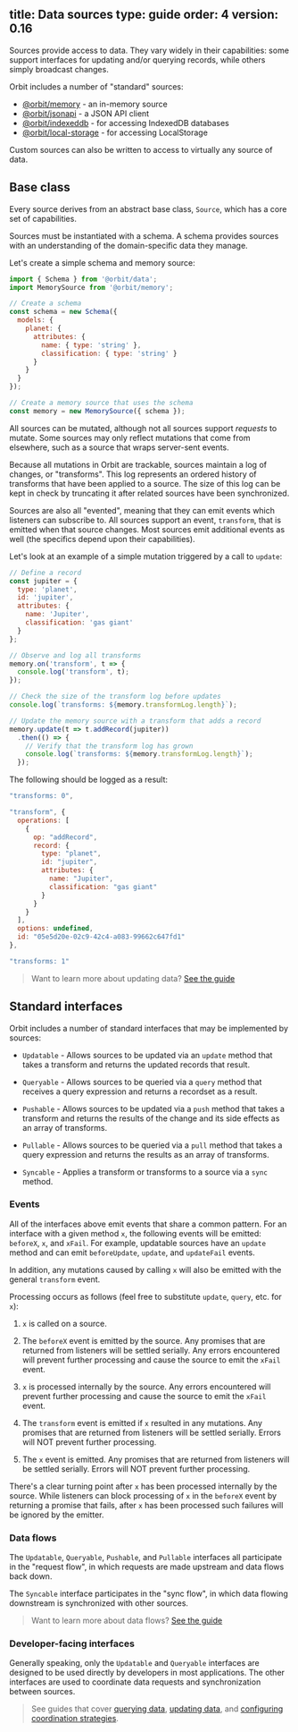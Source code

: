 title: Data sources
type: guide
order: 4
version: 0.16
---

Sources provide access to data. They vary widely in their capabilities: some
support interfaces for updating and/or querying records, while others simply
broadcast changes.

Orbit includes a number of "standard" sources:

* [@orbit/memory](https://www.npmjs.com/package/@orbit/memory) - an in-memory source
* [@orbit/jsonapi](https://www.npmjs.com/package/@orbit/jsonapi) - a JSON API client
* [@orbit/indexeddb](https://www.npmjs.com/package/@orbit/indexeddb) - for accessing IndexedDB databases
* [@orbit/local-storage](https://www.npmjs.com/package/@orbit/local-storage) - for accessing LocalStorage

Custom sources can also be written to access to virtually any source of data.

## Base class

Every source derives from an abstract base class, `Source`, which has a core
set of capabilities.

Sources must be instantiated with a schema. A schema provides sources with an
understanding of the domain-specific data they manage.

Let's create a simple schema and memory source:

```javascript
import { Schema } from '@orbit/data';
import MemorySource from '@orbit/memory';

// Create a schema
const schema = new Schema({
  models: {
    planet: {
      attributes: {
        name: { type: 'string' },
        classification: { type: 'string' }
      }
    }
  }
});

// Create a memory source that uses the schema
const memory = new MemorySource({ schema });
```

All sources can be mutated, although not all sources support _requests_ to
mutate. Some sources may only reflect mutations that come from elsewhere, such
as a source that wraps server-sent events.

Because all mutations in Orbit are trackable, sources maintain a log of changes,
or "transforms". This log represents an ordered history of transforms that have
been applied to a source. The size of this log can be kept in check by
truncating it after related sources have been synchronized.

Sources are also all "evented", meaning that they can emit events which
listeners can subscribe to. All sources support an event, `transform`, that is
emitted when that source changes. Most sources emit additional events as well
(the specifics depend upon their capabilities).

Let's look at an example of a simple mutation triggered by a call to `update`:

```javascript
// Define a record
const jupiter = {
  type: 'planet',
  id: 'jupiter',
  attributes: {
    name: 'Jupiter',
    classification: 'gas giant'
  }
};

// Observe and log all transforms
memory.on('transform', t => {
  console.log('transform', t);
});

// Check the size of the transform log before updates
console.log(`transforms: ${memory.transformLog.length}`);

// Update the memory source with a transform that adds a record
memory.update(t => t.addRecord(jupiter))
  .then(() => {
    // Verify that the transform log has grown
    console.log(`transforms: ${memory.transformLog.length}`);
  });
```

The following should be logged as a result:

```javascript
"transforms: 0",

"transform", {
  operations: [
    {
      op: "addRecord",
      record: {
        type: "planet",
        id: "jupiter",
        attributes: {
          name: "Jupiter",
          classification: "gas giant"
        }
      }
    }
  ],
  options: undefined,
  id: "05e5d20e-02c9-42c4-a083-99662c647fd1"
},

"transforms: 1"
```

> Want to learn more about updating data? [See the guide](./updating-data.html)

## Standard interfaces

Orbit includes a number of standard interfaces that may be implemented by
sources:

* `Updatable` - Allows sources to be updated via an `update` method that takes
  a transform and returns the updated records that result.

* `Queryable` - Allows sources to be queried via a `query` method that receives
  a query expression and returns a recordset as a result.

* `Pushable` - Allows sources to be updated via a `push` method that takes a
  transform and returns the results of the change and its side effects as an
  array of transforms.

* `Pullable` - Allows sources to be queried via a `pull` method that takes a
  query expression and returns the results as an array of transforms.

* `Syncable` - Applies a transform or transforms to a source via a `sync`
  method.

### Events

All of the interfaces above emit events that share a common pattern. For an
interface with a given method `x`, the following events will be emitted:
`beforeX`, `x`, and `xFail`. For example, updatable sources have an `update`
method and can emit `beforeUpdate`, `update`, and `updateFail` events.

In addition, any mutations caused by calling `x` will also be emitted with the
general `transform` event.

Processing occurs as follows (feel free to substitute `update`, `query`, etc.
for `x`):

1. `x` is called on a source.

2. The `beforeX` event is emitted by the source. Any promises that are returned
   from listeners will be settled serially. Any errors encountered will prevent
   further processing and cause the source to emit the `xFail` event.

3. `x` is processed internally by the source. Any errors encountered will
   prevent further processing and cause the source to emit the `xFail` event.

4. The `transform` event is emitted if `x` resulted in any mutations. Any
   promises that are returned from listeners will be settled serially. Errors
   will NOT prevent further processing.

5. The `x` event is emitted. Any promises that are returned
   from listeners will be settled serially. Errors will NOT prevent further
   processing.

There's a clear turning point after `x` has been processed internally by the
source. While listeners can block processing of `x` in the `beforeX` event by
returning a promise that fails, after `x` has been processed such failures will
be ignored by the emitter.

### Data flows

The `Updatable`, `Queryable`, `Pushable`, and `Pullable` interfaces all
participate in the "request flow", in which requests are made upstream and data
flows back down.

The `Syncable` interface participates in the "sync flow", in which data flowing
downstream is synchronized with other sources.

> Want to learn more about data flows? [See the guide](./data-flows.html)

### Developer-facing interfaces

Generally speaking, only the `Updatable` and `Queryable` interfaces are designed
to be used directly by developers in most applications. The other interfaces are
used to coordinate data requests and synchronization between sources.

> See guides that cover [querying data](./querying-data.html),
  [updating data](./updating-data.html), and
  [configuring coordination strategies](./coordination.html).
